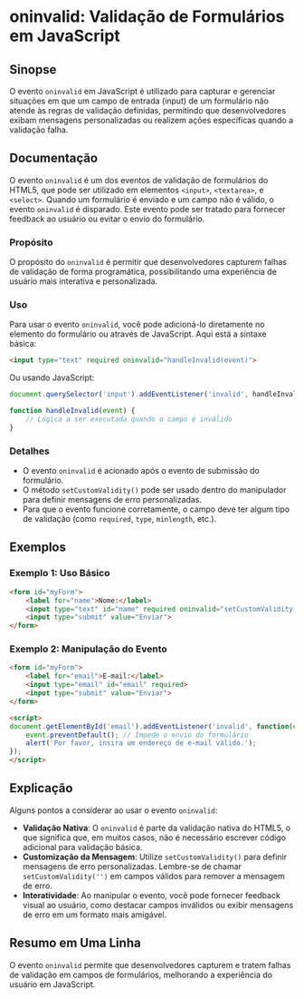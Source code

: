 <!--
Meta Description: # oninvalid: Validação de Formulários em JavaScript ## Sinopse O evento `oninvalid` em JavaScript é utilizado para capturar e gerenciar situações em q...
Meta Keywords: oninvalid, evento, validação, para, que
-->

# oninvalid: Validação de Formulários em JavaScript

## Sinopse
O evento `oninvalid` em JavaScript é utilizado para capturar e gerenciar situações em que um campo de entrada (input) de um formulário não atende às regras de validação definidas, permitindo que desenvolvedores exibam mensagens personalizadas ou realizem ações específicas quando a validação falha.

## Documentação
O evento `oninvalid` é um dos eventos de validação de formulários do HTML5, que pode ser utilizado em elementos `<input>`, `<textarea>`, e `<select>`. Quando um formulário é enviado e um campo não é válido, o evento `oninvalid` é disparado. Este evento pode ser tratado para fornecer feedback ao usuário ou evitar o envio do formulário.

### Propósito
O propósito do `oninvalid` é permitir que desenvolvedores capturem falhas de validação de forma programática, possibilitando uma experiência de usuário mais interativa e personalizada.

### Uso
Para usar o evento `oninvalid`, você pode adicioná-lo diretamente no elemento do formulário ou através de JavaScript. Aqui está a sintaxe básica:

```html
<input type="text" required oninvalid="handleInvalid(event)">
```

Ou usando JavaScript:

```javascript
document.querySelector('input').addEventListener('invalid', handleInvalid);

function handleInvalid(event) {
    // Lógica a ser executada quando o campo é inválido
}
```

### Detalhes
- O evento `oninvalid` é acionado após o evento de submissão do formulário.
- O método `setCustomValidity()` pode ser usado dentro do manipulador para definir mensagens de erro personalizadas.
- Para que o evento funcione corretamente, o campo deve ter algum tipo de validação (como `required`, `type`, `minlength`, etc.).

## Exemplos

### Exemplo 1: Uso Básico
```html
<form id="myForm">
    <label for="name">Nome:</label>
    <input type="text" id="name" required oninvalid="setCustomValidity('Por favor, preencha seu nome.')">
    <input type="submit" value="Enviar">
</form>
```

### Exemplo 2: Manipulação do Evento
```html
<form id="myForm">
    <label for="email">E-mail:</label>
    <input type="email" id="email" required>
    <input type="submit" value="Enviar">
</form>

<script>
document.getElementById('email').addEventListener('invalid', function(event) {
    event.preventDefault(); // Impede o envio do formulário
    alert('Por favor, insira um endereço de e-mail válido.');
});
</script>
```

## Explicação
Alguns pontos a considerar ao usar o evento `oninvalid`:

- **Validação Nativa**: O `oninvalid` é parte da validação nativa do HTML5, o que significa que, em muitos casos, não é necessário escrever código adicional para validação básica.
- **Customização da Mensagem**: Utilize `setCustomValidity()` para definir mensagens de erro personalizadas. Lembre-se de chamar `setCustomValidity('')` em campos válidos para remover a mensagem de erro.
- **Interatividade**: Ao manipular o evento, você pode fornecer feedback visual ao usuário, como destacar campos inválidos ou exibir mensagens de erro em um formato mais amigável.

## Resumo em Uma Linha
O evento `oninvalid` permite que desenvolvedores capturem e tratem falhas de validação em campos de formulários, melhorando a experiência do usuário em JavaScript.